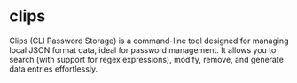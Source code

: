 # clips
Clips (CLI Password Storage) is a command-line tool designed for managing local JSON format data, ideal for password management. It allows you to search (with support for regex expressions), modify, remove, and generate data entries effortlessly.
